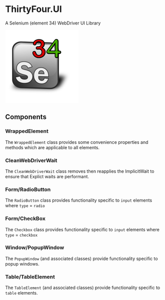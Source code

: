 # ThirtyFour.UI

A Selenium (element 34) WebDriver UI Library

![ThirtyFour.UI](images/thirtyfour.ui.logo.png)

## Components

### WrappedElement
The `WrappedElement` class provides some convenience properties and methods which are applicable to all elements.

### CleanWebDriverWait
The `CleanWebDriverWait` class removes then reapplies the ImplicitWait to ensure that Explict waits are performant.

### Form/RadioButton
The `RadioButton` class provides functionality specific to `input` elements where `type` = `radio`

### Form/CheckBox
The `Checkbox` class provides functionality specific to `input` elements where `type` = `checkbox` 

### Window/PopupWindow
The `PopupWindow` (and associated classes) provide functionality specific to popup windows.

### Table/TableElement
The `TableElement` (and associated classes) provide functionality specific to `table` elements.

